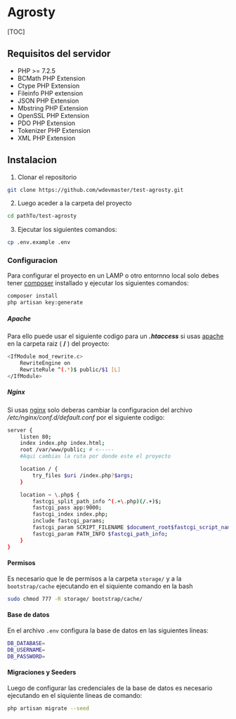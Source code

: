 # Agrosty
[TOC]

## Requisitos del servidor
- PHP >= 7.2.5
- BCMath PHP Extension
- Ctype PHP Extension
- Fileinfo PHP extension
- JSON PHP Extension
- Mbstring PHP Extension
- OpenSSL PHP Extension
- PDO PHP Extension
- Tokenizer PHP Extension
- XML PHP Extension


## Instalacion
1.  Clonar el repositorio
```bash
git clone https://github.com/wdevmaster/test-agrosty.git
```
2.  Luego aceder a la carpeta del proyecto 
```bash
cd pathTo/test-agrosty
```
3.  Ejecutar los siguientes comandos:
```bash
cp .env.example .env
```

### Configuracion
Para configurar el proyecto en un LAMP o otro entornno local solo debes tener [composer](https://getcomposer.org/download/ "composer") installado y ejecutar los siguientes comandos:
```bash
composer install
php artisan key:generate
```

##### Apache
Para ello puede usar el siguiente codigo para un ***.htaccess*** si usas [apache](https://httpd.apache.org/ "apache") en la carpeta raiz ( **/** ) del proyecto:
```bash
<IfModule mod_rewrite.c>
	RewriteEngine on
	RewriteRule ^(.*)$ public/$1 [L]
</IfModule>
```
##### Nginx
Si usas [nginx](https://www.nginx.com/ "nginx") solo deberas cambiar la configuracion del archivo */etc/nginx/conf.d/default.conf*  por el siguiente codigo:
```bash
server {
    listen 80;
    index index.php index.html;
    root /var/www/public; # <-----
	#Aqui cambias la ruta por donde este el proyecto

    location / {
        try_files $uri /index.php?$args;
    }

    location ~ \.php$ {
        fastcgi_split_path_info ^(.+\.php)(/.+)$;
        fastcgi_pass app:9000;
        fastcgi_index index.php;
        include fastcgi_params;
        fastcgi_param SCRIPT_FILENAME $document_root$fastcgi_script_name;
        fastcgi_param PATH_INFO $fastcgi_path_info;
    }
}
```

#### Permisos
Es necesario que le de permisos a la carpeta `storage/` y a la `bootstrap/cache` ejecutando en el siquiente comando en la bash
```bash
sudo chmod 777 -R storage/ bootstrap/cache/
```

#### Base de datos
En el archivo `.env` configura la base de datos en las siguientes lineas:
```bash
DB_DATABASE=
DB_USERNAME=
DB_PASSWORD=
```

#### Migraciones y Seeders
Luego de configurar las credenciales de la base de datos es necesario ejecutando en el siquiente lineas
de comando:
```bash
php artisan migrate --seed
```